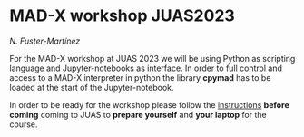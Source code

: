 # MAD-X workshop JUAS2023
*N. Fuster-Martínez*

For the MAD-X workshop at JUAS 2023 we will be using Python as scripting language and Jupyter-notebooks as interface. In order to full control and access to a MAD-X interpreter in python the library **cpymad** has to be loaded at the start of the Jupyter-notebook.

In order to be ready for the workshop please follow the [instructions](./installation_guide) **before coming** coming to JUAS to **prepare yourself** and **your laptop** for the course.
